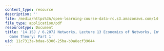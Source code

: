 ```yaml
---
content_type: resource
description: ''
file: /media/https%3A/open-learning-course-data-rc.s3.amazonaws.com/14-15j-networks-spring-2018/11c7313abdaa630625bab0a8ecf39044_MIT14_15JS18_lec13.pdf
file_type: application/pdf
resourcetype: Document
title: '14.15J / 6.207J Networks, Lecture 13 Economics of Networks, Introduction to
  Game Theory: Part 1'
uid: 11c7313a-bdaa-6306-25ba-b0a8ecf39044
---
```

